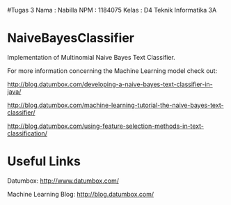 #Tugas 3
Nama : Nabilla
NPM : 1184075
Kelas : D4 Teknik Informatika 3A


NaiveBayesClassifier
====================

Implementation of Multinomial Naive Bayes Text Classifier.

For more information concerning the Machine Learning model check out:

http://blog.datumbox.com/developing-a-naive-bayes-text-classifier-in-java/

http://blog.datumbox.com/machine-learning-tutorial-the-naive-bayes-text-classifier/

http://blog.datumbox.com/using-feature-selection-methods-in-text-classification/


Useful Links
============

Datumbox: http://www.datumbox.com/

Machine Learning Blog: http://blog.datumbox.com/
